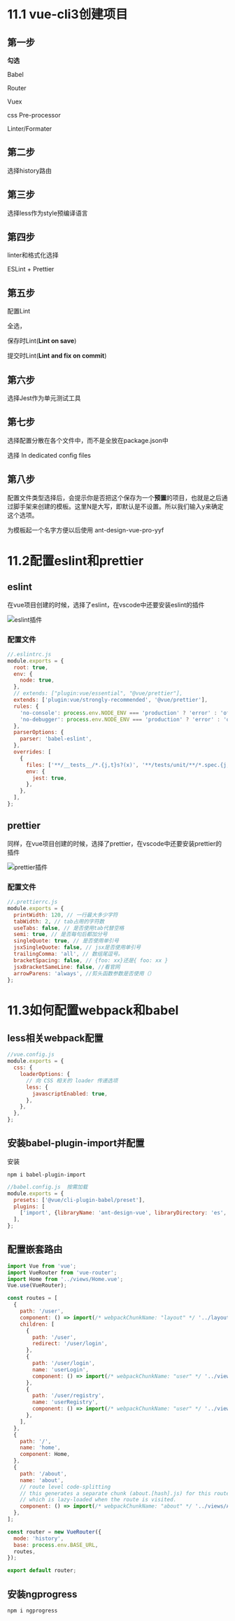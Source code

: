 

# 11.1    vue-cli3创建项目

## 第一步

**勾选**

Babel

Router

Vuex

css Pre-processor

Linter/Formater

## 第二步

选择history路由

## 第三步

选择less作为style预编译语言

## 第四步

linter和格式化选择

ESLint + Prettier

## 第五步

配置Lint

全选，

保存时Lint(**Lint on save**)

提交时Lint(**Lint and fix on commit**)

## 第六步

选择Jest作为单元测试工具

## 第七步

选择配置分散在各个文件中，而不是全放在package.json中

选择 In dedicated config files

## 第八步

 配置文件类型选择后，会提示你是否把这个保存为一个**预置**的项目，也就是之后通过脚手架来创建的模板。这里N是大写，即默认是不设置。所以我们输入y来确定这个选项。 

为模板起一个名字方便以后使用 ant-design-vue-pro-yyf

# 11.2配置eslint和prettier

## eslint

在vue项目创建的时候，选择了eslint，在vscode中还要安装eslint的插件

![eslint插件](./img/eslint.PNG)

### 配置文件

```javascript
//.eslintrc.js
module.exports = {
  root: true,
  env: {
    node: true,
  },
  // extends: ["plugin:vue/essential", "@vue/prettier"],
  extends: ['plugin:vue/strongly-recommended', '@vue/prettier'],
  rules: {
    'no-console': process.env.NODE_ENV === 'production' ? 'error' : 'off',
    'no-debugger': process.env.NODE_ENV === 'production' ? 'error' : 'off',
  },
  parserOptions: {
    parser: 'babel-eslint',
  },
  overrides: [
    {
      files: ['**/__tests__/*.{j,t}s?(x)', '**/tests/unit/**/*.spec.{j,t}s?(x)'],
      env: {
        jest: true,
      },
    },
  ],
};

```

## prettier

同样，在vue项目创建的时候，选择了prettier，在vscode中还要安装prettier的插件

![prettier插件](./img/prettier.png)

### 配置文件

```javascript
//.prettierrc.js
module.exports = {
  printWidth: 120, // 一行最大多少字符
  tabWidth: 2, // tab占用的字符数
  useTabs: false, // 是否使用tab代替空格
  semi: true, // 是否每句后都加分号
  singleQuote: true, // 是否使用单引号
  jsxSingleQuote: false, // jsx是否使用单引号
  trailingComma: 'all', // 数组尾逗号。
  bracketSpacing: false, // {foo: xx}还是{ foo: xx }
  jsxBracketSameLine: false, //看官网
  arrowParens: 'always', //剪头函数参数是否使用（）
};
```

# 11.3如何配置webpack和babel

## less相关webpack配置

```javascript
//vue.config.js  
module.exports = {
  css: {
    loaderOptions: {
      // 向 CSS 相关的 loader 传递选项
      less: {
        javascriptEnabled: true,
      },
    },
  },
};
```

## 安装babel-plugin-import并配置

安装

```
npm i babel-plugin-import
```



```javascript
//babel.config.js  按需加载
module.exports = {
  presets: ['@vue/cli-plugin-babel/preset'],
  plugins: [
    ['import', {libraryName: 'ant-design-vue', libraryDirectory: 'es', style: true}], // `style: true` 会加载 less 文件
  ],
};
```

## 配置嵌套路由

```javascript
import Vue from 'vue';
import VueRouter from 'vue-router';
import Home from '../views/Home.vue';
Vue.use(VueRouter);

const routes = [
  {
    path: '/user',
    component: () => import(/* webpackChunkName: "layout" */ '../layouts/UserLayout.vue'),//在UserLayout组件中有router-view，子路由渲染在这里
    children: [
      {
        path: '/user',
        redirect: '/user/login',
      },
      {
        path: '/user/login',
        name: 'userLogin',
        component: () => import(/* webpackChunkName: "user" */ '../views/user/Login.vue'),
      },
      {
        path: '/user/registry',
        name: 'userRegistry',
        component: () => import(/* webpackChunkName: "user" */ '../views/user/Registry.vue'),
      },
    ],
  },
  {
    path: '/',
    name: 'home',
    component: Home,
  },
  {
    path: '/about',
    name: 'about',
    // route level code-splitting
    // this generates a separate chunk (about.[hash].js) for this route
    // which is lazy-loaded when the route is visited.
    component: () => import(/* webpackChunkName: "about" */ '../views/About.vue'),
  },
];

const router = new VueRouter({
  mode: 'history',
  base: process.env.BASE_URL,
  routes,
});

export default router;
```

## 安装ngprogress

```
npm i ngprogress
```











